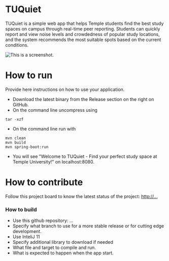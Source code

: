 # TUQuiet

TUQuiet is a simple web app that helps Temple students find the best study spaces on campus through real-time peer reporting. Students can quickly report and view noise levels and crowdedness of popular study locations, and the system recommends the most suitable spots based on the current conditions.

![This is a screenshot.](images.png)

# How to run

Provide here instructions on how to use your application.

- Download the latest binary from the Release section on the right on GitHub.
- On the command line uncompress using

```
tar -xzf
```

- On the command line run with

```
mvn clean
mvn build
mvn spring-boot:run
```

- You will see "Welcome to TUQuiet - Find your perfect study space at Temple University!" on localhost:8080.

# How to contribute

Follow this project board to know the latest status of the project: [http://...]([http://...])

### How to build

- Use this github repository: ...
- Specify what branch to use for a more stable release or for cutting edge development.
- Use InteliJ 11
- Specify additional library to download if needed
- What file and target to compile and run.
- What is expected to happen when the app start.
